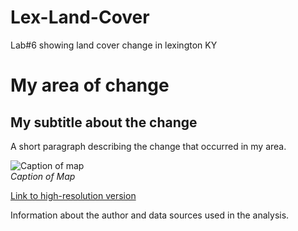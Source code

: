 # Lex-Land-Cover
Lab#6 showing land cover change in lexington KY
# My area of change
## My subtitle about the change

A short paragraph describing the change that occurred in my area.

![Caption of map](LCLex.jpg)     
*Caption of Map*

[Link to high-resolution version](LCLex.pdf)     

Information about the author and data sources used in the analysis.